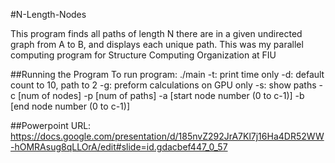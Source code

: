 #N-Length-Nodes

This program finds all paths of length N there are in a given undirected graph from A to B, and displays each unique path. This was my parallel computing program for Structure Computing Organization at FIU

##Running the Program
To run program:
./main
	-t: print time only
	-d: default count to 10, path to 2
	-g: preform calculations on GPU only
	-s: show paths
	-c [num of nodes]
	-p [num of paths]
	-a [start node number (0 to c-1)]
	-b [end node number (0 to c-1)]

##Powerpoint URL: https://docs.google.com/presentation/d/185nvZ292JrA7Kl7j16Ha4DR52WW-hOMRAsug8qLLOrA/edit#slide=id.gdacbef447_0_57
